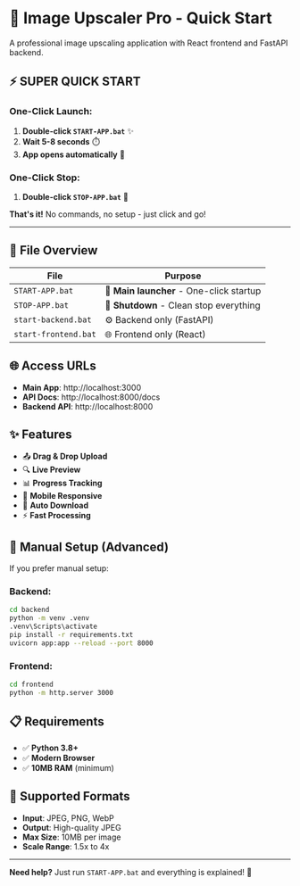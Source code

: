 # 🚀 Image Upscaler Pro - Quick Start

A professional image upscaling application with React frontend and FastAPI backend.

## ⚡ SUPER QUICK START

### One-Click Launch:
1. **Double-click `START-APP.bat`** ✨
2. **Wait 5-8 seconds** ⏱️
3. **App opens automatically** 🎉

### One-Click Stop:
1. **Double-click `STOP-APP.bat`** 🛑

**That's it!** No commands, no setup - just click and go!

---

## 📂 File Overview

| File | Purpose |
|------|---------|
| `START-APP.bat` | 🎯 **Main launcher** - One-click startup |
| `STOP-APP.bat` | 🛑 **Shutdown** - Clean stop everything |
| `start-backend.bat` | ⚙️ Backend only (FastAPI) |
| `start-frontend.bat` | 🌐 Frontend only (React) |

## 🌐 Access URLs

- **Main App**: http://localhost:3000
- **API Docs**: http://localhost:8000/docs  
- **Backend API**: http://localhost:8000

## ✨ Features

- 📤 **Drag & Drop Upload**
- 🔍 **Live Preview**  
- 📊 **Progress Tracking**
- 📱 **Mobile Responsive**
- 🚀 **Auto Download**
- ⚡ **Fast Processing**

## 🔧 Manual Setup (Advanced)

If you prefer manual setup:

### Backend:
```bash
cd backend
python -m venv .venv
.venv\Scripts\activate
pip install -r requirements.txt
uvicorn app:app --reload --port 8000
```

### Frontend:
```bash
cd frontend  
python -m http.server 3000
```

## 📋 Requirements

- ✅ **Python 3.8+**
- ✅ **Modern Browser**
- ✅ **10MB RAM** (minimum)

## 🎯 Supported Formats

- **Input**: JPEG, PNG, WebP
- **Output**: High-quality JPEG
- **Max Size**: 10MB per image
- **Scale Range**: 1.5x to 4x

---

**Need help?** Just run `START-APP.bat` and everything is explained! 🎉